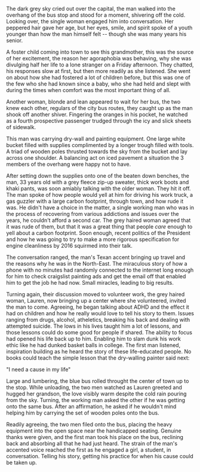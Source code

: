 
The dark grey sky cried out over the capital, the man walked into the
overhang of the bus stop and stood for a moment, shivering off the cold.
Looking over, the single woman engaged him into conversation. Her
peppered hair gave her age, but her eyes, smile, and spirit spoke of a
youth younger than how the man himself felt -- though she was many years
his senior. 

A foster child coming into town to see this grandmother, this was the
source of her excitement, the reason her agoraphobia was behaving, why
she was divulging half her life to a lone stranger on a Friday
afternoon. They chatted, his responses slow at first, but then more
readily as she listened. She went on about how she had fostered a lot of
children before, but this was one of the few who she had known since a
baby, who she had held and slept with during the times when comfort was
the most important thing of all. 

Another woman, blonde and lean appeared to wait for her bus, the two
knew each other, regulars of the city bus routes, they caught up as the
man shook off another shiver. Fingering the oranges in his pocket, he
watched as a fourth prospective passenger trudged through the icy and
slick sheets of sidewalk.

This man was carrying dry-wall and painting equipment. One large white
bucket filled with supplies complimented by a longer trough filled with
tools. A triad of wooden poles thrusted towards the sky from the bucket
and lay across one shoulder. A balancing act on iced pavement a
situation the 3 members of the overhang were happy not to have. 

After setting down the supplies onto one of the beaten down benches, the
man, 33 years old with a grey fleece zip-up sweater, thick work boots
and khaki pants, was soon amiably talking with the older woman. They hit
it off. The man spoke of how people would yell at him for driving his
work truck, a gas guzzler with a large carbon footprint, through town,
and how rude it was. He didn't have a choice in the matter, a single
working man who was in the process of recovering from various addictions
and issues over the years, he couldn't afford a second car. The grey
haired woman agreed that it was rude of them, but that it was a great
thing that people _care_ enough to yell about a carbon footprint. Soon
enough, recent politics of the President and how he was going to try to
make a more rigorous specification for engine cleanliness by 2016 squirmed
into their talk. 

The conversation ranged, the man's Texan accent bringing up travel and
the reasons why he was in the North-East. The miraculous story of how a
phone with no minutes had randomly connected to the internet long enough
for him to check craigslist painting ads and get the email off that
enabled him to get the job he had now. Small miracles, leading to big
results. 

Turning again, their discussion moved to volunteer work, the grey haired
woman, Lauren, now bringing up a center where she volunteered, invited
the man to come. Agreeing, he began talking about ADHD and the effect it
had on children and how he really would love to tell his story to them.
Issues ranging from drugs, alcohol, atheletics, breaking his back and
dealing with attempted suicide. The lows in his lives taught him a lot
of lessons, and those lessons could do some good for people if shared.
The ability to focus had opened his life back up to him. Enabling him to
slam dunk his work ethic like he had dunked basket balls in college. The
first man listened, inspiration building as he heard the story of these
life-educated people. No books could teach the simple lesson that the
dry-walling painter said next:

"I need a cause in my life" 

Large and lumbering, the blue bus rolled throught the center of town
up to the stop. While unloading, the two men watched as Lauren greeted
and hugged her grandson, the love visibly warm despite the cold rain
pouring from the sky. Turning, the working man asked the other if he was
getting onto the same bus. After an affirmation, he asked if he wouldn't
mind helping him by carrying the set of wooden poles onto the bus. 

Readily agreeing, the two men filed onto the bus, placing the heavy
equipment into the open space near the handicapped seating. Genuine
thanks were given, and the first man took his place on the bus,
reclining back and absorbing all that he had just heard. The strain of
the man's accented voice reached the first as he engaged a girl, a
student, in conversation. Telling his story, getting his practice for
when his cause could be taken up.
